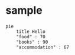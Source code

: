 # sample

```mermaid
pie
    title Hello
    "food" : 70
    "books" : 90
    "accommodation" : 67
```
